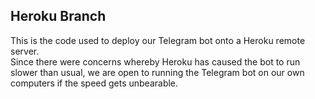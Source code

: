 ## Heroku Branch
This is the code used to deploy our Telegram bot onto a Heroku remote server.
<br>Since there were concerns whereby Heroku has caused the bot to run slower than usual, we are open to running the Telegram bot on our own computers if the speed gets unbearable.</br>
